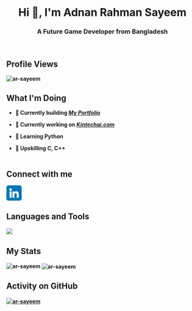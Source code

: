 <!--## **Introduction**-->

<h1 align="center"><b>Hi 👋, I'm Adnan Rahman Sayeem</h1>
<h3 align="center"><b>A Future Game Developer from Bangladesh</h3></br>



## **Profile Views**

<p align="left"> <img src="https://komarev.com/ghpvc/?username=ar-sayeem&label=Profile%20views&color=0e75b6&style=flat" alt="ar-sayeem" /> </p>

<!--
<p align="left"> <a href="https://twitter.com/ar_sayeem0" target="blank"><img src="https://img.shields.io/twitter/follow/ar_sayeem0?logo=twitter&style=for-the-badge" alt="ar_sayeem0" /></a> </p>
-->



## **What I'm Doing**
- 🔭 Currently building [***My Portfolio***](https://ar-sayeem.github.io/portfolio/)

- 🔭 Currently working on [***Kintechai.com***](https://ar-sayeem.github.io/Kintechai.com)

- 🌱 Learning **Python**

- 💬 Upskilling **C, C++**</br></br>



## **Connect with me**

<p align="center">

<a href="https://linkedin.com/in/adnan-rahman-sayeem" target="blank"><img align="center" src="https://github.com/ar-sayeem/little-storage/blob/main/Images/social/icon/linkedin.png" height="40" width="40" /></a>
<!-- <a href="https://fb.com/ar.sayeem" target="blank"><img align="center" src="https://raw.githubusercontent.com/rahuldkjain/github-profile-readme-generator/master/src/images/icons/Social/facebook.svg" alt="ar.sayeem" height="40" width="40" /></a>

<a href="https://stackoverflow.com/users/21152063" target="blank"><img align="center" src="https://raw.githubusercontent.com/rahuldkjain/github-profile-readme-generator/master/src/images/icons/Social/stack-overflow.svg" alt="21152063" height="40" width="40" /></a>

<a href="https://www.codechef.com/users/adnan31" target="blank"><img align="center" src="https://cdn.jsdelivr.net/npm/simple-icons@3.1.0/icons/codechef.svg" alt="adnan31" height="40" width="40" /></a>

<a href="https://www.hackerrank.com/adnan31" target="blank"><img align="center" src="https://raw.githubusercontent.com/rahuldkjain/github-profile-readme-generator/master/src/images/icons/Social/hackerrank.svg" alt="adnan31" height="40" width="40" /></a>

<a href="https://codeforces.com/profile/adnan31" target="blank"><img align="center" src="https://raw.githubusercontent.com/rahuldkjain/github-profile-readme-generator/master/src/images/icons/Social/codeforces.svg" alt="adnan31" height="40" width="40" /></a>

<a href="https://www.leetcode.com/adnan31" target="blank"><img align="center" src="https://raw.githubusercontent.com/rahuldkjain/github-profile-readme-generator/master/src/images/icons/Social/leet-code.svg" alt="adnan31" height="40" width="40" /></a>

<a href="https://www.topcoder.com/members/adnan_31" target="blank"><img align="center" src="https://raw.githubusercontent.com/rahuldkjain/github-profile-readme-generator/master/src/images/icons/Social/topcoder.svg" alt="adnan_31" height="50" width="40" /></a> -->
</p>



## **Languages and Tools**

<p align="left"> <a href="https://github.com/ar-sayeem"><img src="https://skillicons.dev/icons?i=c,cpp,py,html,js,java,figma,git,eclipse,ai,ps,unity,unreal"> </a></p>
<!-- OLD: <p align="left"> <a href="https://github.com/ar-sayeem"><img src="https://skillicons.dev/icons?i=c,cpp,py,html,js,java,figma,git,discord,eclipse,ai,ps,unity,unreal"> </a></p> -->

## **My Stats**
<p><img align="left" src="https://github-readme-stats.vercel.app/api/top-langs?username=ar-sayeem&show_icons=true&locale=en&layout=compact&theme=gruvbox&bg_color=151515" alt="ar-sayeem" /></p>

<p>&nbsp;<img align="center" src="https://github-readme-stats.vercel.app/api?username=ar-sayeem&hide_border=false&show_icons=true&count_private=true&theme=gruvbox&bg_color=151515" alt="ar-sayeem" /></p>



## **Activity on GitHub**

<p><a href="https://github.com/ar-sayeem">
<img align="center" src="https://github-readme-streak-stats.herokuapp.com/?user=ar-sayeem&"
alt="ar-sayeem" />
</a></p>
